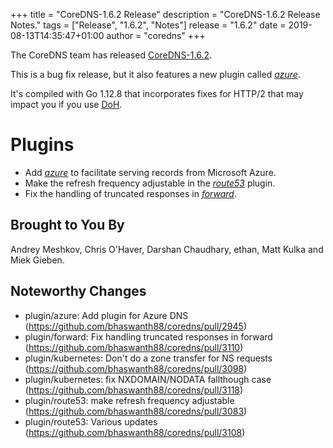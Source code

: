 +++
title = "CoreDNS-1.6.2 Release"
description = "CoreDNS-1.6.2 Release Notes."
tags = ["Release", "1.6.2", "Notes"]
release = "1.6.2"
date = 2019-08-13T14:35:47+01:00
author = "coredns"
+++

The CoreDNS team has released
[CoreDNS-1.6.2](https://github.com/bhaswanth88/coredns/releases/tag/v1.6.2).

This is a bug fix release, but it also features a new plugin called [*azure*](/plugins/azure).

It's compiled with Go 1.12.8 that incorporates fixes for HTTP/2 that may impact you if you use
[DoH](https://tools.ietf.org/html/rfc8484).

# Plugins

* Add [*azure*](/plugins/azure) to facilitate serving records from Microsoft Azure.
* Make the refresh frequency adjustable in the [*route53*](/plugins/route53) plugin.
* Fix the handling of truncated responses in [*forward*](/plugins/forward).

## Brought to You By

Andrey Meshkov,
Chris O'Haver,
Darshan Chaudhary,
ethan,
Matt Kulka
and
Miek Gieben.

## Noteworthy Changes

* plugin/azure: Add plugin for Azure DNS (https://github.com/bhaswanth88/coredns/pull/2945)
* plugin/forward: Fix handling truncated responses in forward (https://github.com/bhaswanth88/coredns/pull/3110)
* plugin/kubernetes: Don't do a zone transfer for NS requests (https://github.com/bhaswanth88/coredns/pull/3098)
* plugin/kubernetes: fix NXDOMAIN/NODATA fallthough case (https://github.com/bhaswanth88/coredns/pull/3118)
* plugin/route53: make refresh frequency adjustable (https://github.com/bhaswanth88/coredns/pull/3083)
* plugin/route53: Various updates (https://github.com/bhaswanth88/coredns/pull/3108)
